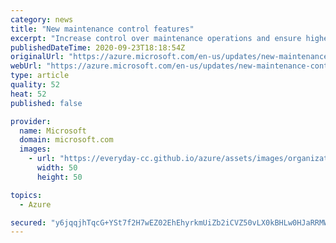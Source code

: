 ```yaml
---
category: news
title: "New maintenance control features"
excerpt: "Increase control over maintenance operations and ensure higher availability for your business-critical applications with two new features now in preview. You can now schedule host maintenance operations in addition to the already available manual updates. Additionally, we are adding the ability for you"
publishedDateTime: 2020-09-23T18:18:54Z
originalUrl: "https://azure.microsoft.com/en-us/updates/new-maintenance-control-features/"
webUrl: "https://azure.microsoft.com/en-us/updates/new-maintenance-control-features/"
type: article
quality: 52
heat: 52
published: false

provider:
  name: Microsoft
  domain: microsoft.com
  images:
    - url: "https://everyday-cc.github.io/azure/assets/images/organizations/microsoft.com-50x50.jpg"
      width: 50
      height: 50

topics:
  - Azure

secured: "y6jqqjhTqcG+YSt7f2H7wEZ02EhEhyrkmUiZb2iCVZ50vLX0kBHLw0HJaRRMW7ANADaDPsy2PTLcfSS6O1mQues1h5bqvGKcXiGP36HpUhAjWHomY+0C4Hl1XCk5u3PKStqHnBOSSEQkAHbEnmZ7CTF8xymiRMalwQkPkO1J55EiCj8ilhmzyCDpga+mf9BZ/vKL+qTri9W+LWZpRs9/fmzyppV484VUwYrGaxZjqD0RhKPgH2R/AxM+6AoMFiVhldRVSChv3nDQotLJXpzjxDdlLzTQRHKyMDic8HQrs5IUIoYA5d5M2Fjj8FFwElg/AWfy9W0evQVEf9YOmxUIbboBp4mkhhtpnExcLudaKQU=;THbjhS7raJ9S45pf6H4GcQ=="
---
```


